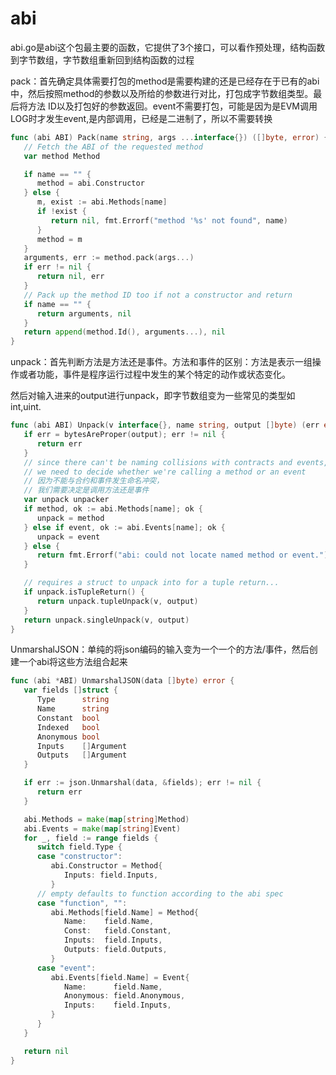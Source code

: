 # abi

abi.go是abi这个包最主要的函数，它提供了3个接口，可以看作预处理，结构函数到字节数组，字节数组重新回到结构函数的过程

pack：首先确定具体需要打包的method是需要构建的还是已经存在于已有的abi中，然后按照method的参数以及所给的参数进行对比，打包成字节数组类型。最后将方法 ID以及打包好的参数返回。event不需要打包，可能是因为是EVM调用LOG时才发生event,是内部调用，已经是二进制了，所以不需要转换

```go
func (abi ABI) Pack(name string, args ...interface{}) ([]byte, error) {
   // Fetch the ABI of the requested method
   var method Method

   if name == "" {
      method = abi.Constructor
   } else {
      m, exist := abi.Methods[name]
      if !exist {
         return nil, fmt.Errorf("method '%s' not found", name)
      }
      method = m
   }
   arguments, err := method.pack(args...)
   if err != nil {
      return nil, err
   }
   // Pack up the method ID too if not a constructor and return
   if name == "" {
      return arguments, nil
   }
   return append(method.Id(), arguments...), nil
}
```

unpack：首先判断方法是方法还是事件。方法和事件的区别：方法是表示一组操作或者功能，事件是程序运行过程中发生的某个特定的动作或状态变化。

然后对输入进来的output进行unpack，即字节数组变为一些常见的类型如int,uint.

```go
func (abi ABI) Unpack(v interface{}, name string, output []byte) (err error) {
   if err = bytesAreProper(output); err != nil {
      return err
   }
   // since there can't be naming collisions with contracts and events,
   // we need to decide whether we're calling a method or an event
   // 因为不能与合约和事件发生命名冲突，
   // 我们需要决定是调用方法还是事件
   var unpack unpacker
   if method, ok := abi.Methods[name]; ok {
      unpack = method
   } else if event, ok := abi.Events[name]; ok {
      unpack = event
   } else {
      return fmt.Errorf("abi: could not locate named method or event.")
   }

   // requires a struct to unpack into for a tuple return...
   if unpack.isTupleReturn() {
      return unpack.tupleUnpack(v, output)
   }
   return unpack.singleUnpack(v, output)
}
```

UnmarshalJSON：单纯的将json编码的输入变为一个一个的方法/事件，然后创建一个abi将这些方法组合起来

```go
func (abi *ABI) UnmarshalJSON(data []byte) error {
   var fields []struct {
      Type      string
      Name      string
      Constant  bool
      Indexed   bool
      Anonymous bool
      Inputs    []Argument
      Outputs   []Argument
   }

   if err := json.Unmarshal(data, &fields); err != nil {
      return err
   }

   abi.Methods = make(map[string]Method)
   abi.Events = make(map[string]Event)
   for _, field := range fields {
      switch field.Type {
      case "constructor":
         abi.Constructor = Method{
            Inputs: field.Inputs,
         }
      // empty defaults to function according to the abi spec
      case "function", "":
         abi.Methods[field.Name] = Method{
            Name:    field.Name,
            Const:   field.Constant,
            Inputs:  field.Inputs,
            Outputs: field.Outputs,
         }
      case "event":
         abi.Events[field.Name] = Event{
            Name:      field.Name,
            Anonymous: field.Anonymous,
            Inputs:    field.Inputs,
         }
      }
   }

   return nil
}
```
